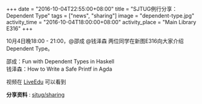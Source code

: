 
+++
date = "2016-10-04T22:55:00+08:00"
title = "SJTUG例行分享：Dependent Type"
tags = ["news", "sharing"]
image = "dependent-type.jpg"
activity_time = "2016-10-04T18:00:00+08:00"
activity_place = "Main Library E316"
+++


10月4日晚18:00 - 21:00，@邵成 @钱泽森 两位同学在新图E316向大家介绍 Dependent Type。

邵成：Fun with Dependent Types in Haskell  
钱泽森：How to Write a Safe Printf in Agda

视频在 [LiveEdu](https://www.liveedu.tv/sjtug/) 可以看到

**分享资料** : [sjtug/sharing](https://github.com/sjtug/sharing/tree/master/2016-10-04)
